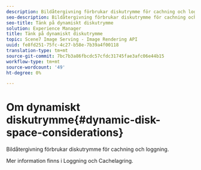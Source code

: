 ```yaml
---
description: Bildåtergivning förbrukar diskutrymme för cachning och loggning.
seo-description: Bildåtergivning förbrukar diskutrymme för cachning och loggning.
seo-title: Tänk på dynamiskt diskutrymme
solution: Experience Manager
title: Tänk på dynamiskt diskutrymme
topic: Scene7 Image Serving - Image Rendering API
uuid: fe8fd251-75fc-4c27-b58e-7b39a4f00118
translation-type: tm+mt
source-git-commit: 7bc7b3a86fbcdc57cfdc31745fae3afc06e44b15
workflow-type: tm+mt
source-wordcount: '49'
ht-degree: 0%

---
```



# Om dynamiskt diskutrymme{#dynamic-disk-space-considerations}

Bildåtergivning förbrukar diskutrymme för cachning och loggning.

Mer information finns i Loggning och Cachelagring.

